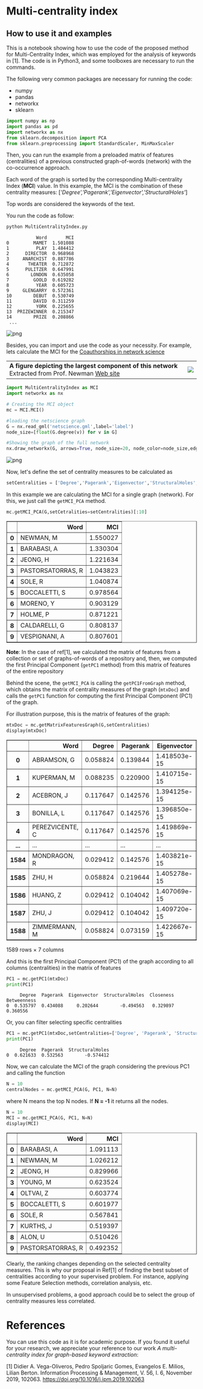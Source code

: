 # Multi-centrality index

## How to use it and examples 

This is a notebook showing how to use the code of the proposed method for Multi-Centrality Index, which was employed for the analysis of keywords in [1]. The code is in Python3, and some toolboxes are necessary to run the commands. 

The following very common packages are necessary for running the code:

* numpy
* pandas
* networkx
* sklearn

``` python
import numpy as np
import pandas as pd
import networkx as nx
from sklearn.decomposition import PCA
from sklearn.preprocessing import StandardScaler, MinMaxScaler
```

Then, you can run the example from a preloaded matrix of features (centralities) of a previous constructed graph-of-words (network) with the co-occurrence approach. 

Each word of the graph is sorted by the corresponding Multi-centrality Index (**MCI**) value. 
In this example, the MCI is the combination of these centrality measures: [*'Degree','Pagerank','Eigenvector','StructuralHoles'*]

Top words are considered the keywords of the text.

You run the code as follow:

```python
python MultiCentralityIndex.py
```

               Word       MCI
    0         MAMET  1.501088
    1          PLAY  1.484412
    2      DIRECTOR  0.968968
    3     ANARCHIST  0.887786
    4       THEATER  0.712872
    5      PULITZER  0.647991
    6        LONDON  0.635058
    7         GOOLD  0.619282
    8          YEAR  0.605723
    9     GLENGARRY  0.572361
    10        DEBUT  0.530749
    11        DAVID  0.311259
    12         YORK  0.225655
    13  PRIZEWINNER  0.215347
    14        PRIZE  0.208866
     ... 


![png](output_8_0.png)
    




Besides, you can import and use the code as your necessity. For example, lets calculate the MCI for the <a href='http://www-personal.umich.edu/~mejn/centrality/' target='_blank'>Coauthorships in network science</a> <table><tr><td><span><b> A figure depicting the largest component of this network</b></span> Extracted from Prof. Newman <a href='http://www-personal.umich.edu/~mejn/netdata' target='_blank'> Web site</a></td><td><img src='http://www-personal.umich.edu/~mejn/centrality/labeleds.png'></td></tr></table>


``` python
import MultiCentralityIndex as MCI
import networkx as nx

# Creating the MCI object
mc = MCI.MCI()

#loading the netscience graph
G = nx.read_gml('netscience.gml',label='label')
node_size=[float(G.degree(v)) for v in G]

#Showing the graph of the full network
nx.draw_networkx(G, arrows=True, node_size=20, node_color=node_size,edge_color='grey',alpha=.5,with_labels=False)
```




![png](output_11_0.png)
    


Now, let's define the set of centrality measures to be calculated as
``` python 
setCentralities = ['Degree','Pagerank','Eigenvector','StructuralHoles','Closeness', 'Betweenness']
```
In this example we are calculating the MCI for a single graph (network). For this, we just call the ```getMCI_PCA``` method. 


```python
mc.getMCI_PCA(G,setCetralities=setCentralities)[:10]
```




<div>
<table border="1" class="dataframe">
  <thead>
    <tr style="text-align: right;">
      <th></th>
      <th>Word</th>
      <th>MCI</th>
    </tr>
  </thead>
  <tbody>
    <tr>
      <th>0</th>
      <td>NEWMAN, M</td>
      <td>1.550027</td>
    </tr>
    <tr>
      <th>1</th>
      <td>BARABASI, A</td>
      <td>1.330304</td>
    </tr>
    <tr>
      <th>2</th>
      <td>JEONG, H</td>
      <td>1.221634</td>
    </tr>
    <tr>
      <th>3</th>
      <td>PASTORSATORRAS, R</td>
      <td>1.043823</td>
    </tr>
    <tr>
      <th>4</th>
      <td>SOLE, R</td>
      <td>1.040874</td>
    </tr>
    <tr>
      <th>5</th>
      <td>BOCCALETTI, S</td>
      <td>0.978564</td>
    </tr>
    <tr>
      <th>6</th>
      <td>MORENO, Y</td>
      <td>0.903129</td>
    </tr>
    <tr>
      <th>7</th>
      <td>HOLME, P</td>
      <td>0.871221</td>
    </tr>
    <tr>
      <th>8</th>
      <td>CALDARELLI, G</td>
      <td>0.808137</td>
    </tr>
    <tr>
      <th>9</th>
      <td>VESPIGNANI, A</td>
      <td>0.807601</td>
    </tr>
  </tbody>
</table>
</div>



**Note**: In the case of ref[1], we calculated the matrix of features from a collection or set of graphs-of-words of a repository and, then, we computed the first Principal Component (```getPC1``` method) from this matrix of features of the entire repository

Behind the scene, the ```getMCI_PCA``` is calling the ```getPC1FromGraph``` method, which obtains the matrix of centrality measures of the graph (``mtxDoc``) and calls the ```getPC1``` function for computing the first Principal Component (PC1) of the graph.

For illustration purpose, this is the matrix of features of the graph:


```python
mtxDoc = mc.getMatrixFeaturesGraph(G,setCentralities)
display(mtxDoc)
```


<div>
<table border="1" class="dataframe">
  <thead>
    <tr style="text-align: right;">
      <th></th>
      <th>Word</th>
      <th>Degree</th>
      <th>Pagerank</th>
      <th>Eigenvector</th>
      <th>StructuralHoles</th>
      <th>Closeness</th>
      <th>Betweenness</th>
    </tr>
  </thead>
  <tbody>
    <tr>
      <th>0</th>
      <td>ABRAMSON, G</td>
      <td>0.058824</td>
      <td>0.139844</td>
      <td>1.418503e-15</td>
      <td>0.887188</td>
      <td>0.023195</td>
      <td>0.000000</td>
    </tr>
    <tr>
      <th>1</th>
      <td>KUPERMAN, M</td>
      <td>0.088235</td>
      <td>0.220900</td>
      <td>1.410715e-15</td>
      <td>0.508935</td>
      <td>0.030927</td>
      <td>0.000071</td>
    </tr>
    <tr>
      <th>2</th>
      <td>ACEBRON, J</td>
      <td>0.117647</td>
      <td>0.142576</td>
      <td>1.394125e-15</td>
      <td>0.656586</td>
      <td>0.041236</td>
      <td>0.000000</td>
    </tr>
    <tr>
      <th>3</th>
      <td>BONILLA, L</td>
      <td>0.117647</td>
      <td>0.142576</td>
      <td>1.396850e-15</td>
      <td>0.656586</td>
      <td>0.041236</td>
      <td>0.000000</td>
    </tr>
    <tr>
      <th>4</th>
      <td>PEREZVICENTE, C</td>
      <td>0.117647</td>
      <td>0.142576</td>
      <td>1.419869e-15</td>
      <td>0.656586</td>
      <td>0.041236</td>
      <td>0.000000</td>
    </tr>
    <tr>
      <th>...</th>
      <td>...</td>
      <td>...</td>
      <td>...</td>
      <td>...</td>
      <td>...</td>
      <td>...</td>
      <td>...</td>
    </tr>
    <tr>
      <th>1584</th>
      <td>MONDRAGON, R</td>
      <td>0.029412</td>
      <td>0.142576</td>
      <td>1.403821e-15</td>
      <td>0.880552</td>
      <td>0.010309</td>
      <td>0.000000</td>
    </tr>
    <tr>
      <th>1585</th>
      <td>ZHU, H</td>
      <td>0.058824</td>
      <td>0.219644</td>
      <td>1.405278e-15</td>
      <td>0.402758</td>
      <td>0.020618</td>
      <td>0.000035</td>
    </tr>
    <tr>
      <th>1586</th>
      <td>HUANG, Z</td>
      <td>0.029412</td>
      <td>0.104042</td>
      <td>1.407069e-15</td>
      <td>0.880552</td>
      <td>0.013745</td>
      <td>0.000000</td>
    </tr>
    <tr>
      <th>1587</th>
      <td>ZHU, J</td>
      <td>0.029412</td>
      <td>0.104042</td>
      <td>1.409720e-15</td>
      <td>0.880552</td>
      <td>0.013745</td>
      <td>0.000000</td>
    </tr>
    <tr>
      <th>1588</th>
      <td>ZIMMERMANN, M</td>
      <td>0.058824</td>
      <td>0.073159</td>
      <td>1.422667e-15</td>
      <td>0.552483</td>
      <td>0.138159</td>
      <td>0.000000</td>
    </tr>
  </tbody>
</table>
<p>1589 rows × 7 columns</p>
</div>


And this is the first Principal Component (PC1) of the graph according to all columns (centralities) in the matrix of features


```python
PC1 = mc.getPC1(mtxDoc)
print(PC1)
```

         Degree  Pagerank  Eigenvector  StructuralHoles  Closeness  Betweenness
    0  0.535797  0.434088     0.202644        -0.494563   0.329897     0.360556


Or, you can filter selecting specific centralities


```python
PC1 = mc.getPC1(mtxDoc,setCentralities=['Degree', 'Pagerank', 'StructuralHoles'])
print(PC1)
```

         Degree  Pagerank  StructuralHoles
    0  0.621633  0.532563        -0.574412


Now, we can calculate the MCI of the graph considering the previous PC1 and calling the function 

``` python 
N = 10
centralNodes = mc.getMCI_PCA(G, PC1, N=N)
```

where N means the top N nodes. If **N = -1** it returns all the nodes.


```python
N = 10
MCI = mc.getMCI_PCA(G, PC1, N=N)
display(MCI)
```


<div>
<table border="1" class="dataframe">
  <thead>
    <tr style="text-align: right;">
      <th></th>
      <th>Word</th>
      <th>MCI</th>
    </tr>
  </thead>
  <tbody>
    <tr>
      <th>0</th>
      <td>BARABASI, A</td>
      <td>1.091113</td>
    </tr>
    <tr>
      <th>1</th>
      <td>NEWMAN, M</td>
      <td>1.026212</td>
    </tr>
    <tr>
      <th>2</th>
      <td>JEONG, H</td>
      <td>0.829966</td>
    </tr>
    <tr>
      <th>3</th>
      <td>YOUNG, M</td>
      <td>0.623524</td>
    </tr>
    <tr>
      <th>4</th>
      <td>OLTVAI, Z</td>
      <td>0.603774</td>
    </tr>
    <tr>
      <th>5</th>
      <td>BOCCALETTI, S</td>
      <td>0.601977</td>
    </tr>
    <tr>
      <th>6</th>
      <td>SOLE, R</td>
      <td>0.567841</td>
    </tr>
    <tr>
      <th>7</th>
      <td>KURTHS, J</td>
      <td>0.519397</td>
    </tr>
    <tr>
      <th>8</th>
      <td>ALON, U</td>
      <td>0.510426</td>
    </tr>
    <tr>
      <th>9</th>
      <td>PASTORSATORRAS, R</td>
      <td>0.492352</td>
    </tr>
  </tbody>
</table>
</div>


Clearly, the ranking changes depending on the selected centrality measures. 
This is why our proposal in Ref[1] of finding the best subset of centralities according to your supervised problem. For instance, applying some Feature Selection methods, correlation analysis, etc.

In unsupervised problems, a good approach could be to select the group of centrality measures less correlated.



# References
You can use this code as it is for academic purpose. If you found it useful for your research, we appreciate your reference to our work _A multi-centrality index for graph-based keyword extraction_:

[1] Didier A. Vega-Oliveros, Pedro Spoljaric Gomes, Evangelos E. Milios, Lilian Berton. Information Processing & Management, V. 56, I. 6, November 2019, 102063. https://doi.org/10.1016/j.ipm.2019.102063



```python

```
